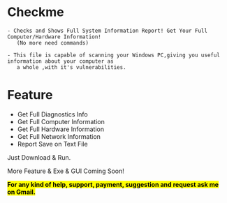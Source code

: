 # Checkme
```
- Checks and Shows Full System Information Report! Get Your Full Computer/Hardware Information!
   (No more need commands)
```
```
- This file is capable of scanning your Windows PC,giving you useful information about your computer as 
   a whole ,with it's vulnerabilities.
```
# Feature
- Get Full Diagnostics Info
- Get Full Computer Information
- Get Full Hardware Information
- Get Full Network Information
- Report Save on Text File

Just Download & Run.

More Feature & Exe & GUI Coming Soon!

<mark><b>For any kind of help, support, payment, suggestion and request ask me on Gmail. </b></mark>